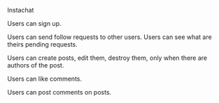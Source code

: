 Instachat

Users can sign up.

Users can send follow requests to other users. Users can see what are theirs pending requests.

Users can create posts, edit them, destroy them, only when there are authors of the post.

Users can like comments.

Users can post comments on posts.
